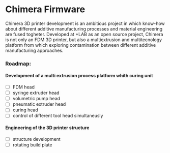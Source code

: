 # Chimera Firmware

Chimera 3D printer development is an ambitious project in which know-how about different additive manufacturing processes and material engineering are fused togheter. Developed at +LAB as an open source project, Chimera is not only an FDM 3D printer, but also a multiextrusion and multitecnology platform from which exploring contamination between different additive manufacturing approaches.

### Roadmap:

#### Development of a multi extrusion process platform whith curing unit

- [ ] FDM head 
- [ ] syringe extruder head
- [ ] volumetric pump head
- [ ] pneumatic extruder head
- [ ] curing head
- [ ] control of different tool head simultaneusly

#### Engineering of the 3D printer structure

- [ ] structure development
- [ ] rotating build plate
